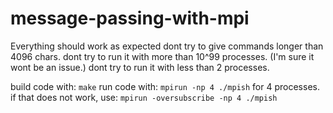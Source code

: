 # message-passing-with-mpi

Everything should work as expected
dont try to give commands longer than 4096 chars.
dont try to run it with more than 10^99 processes. (I'm sure it wont be an issue.)
dont try to run it with less than 2 processes.

build code with: `make`
run code with: `mpirun -np 4 ./mpish` for 4 processes.
if that does not work, use: `mpirun -oversubscribe -np 4 ./mpish`
